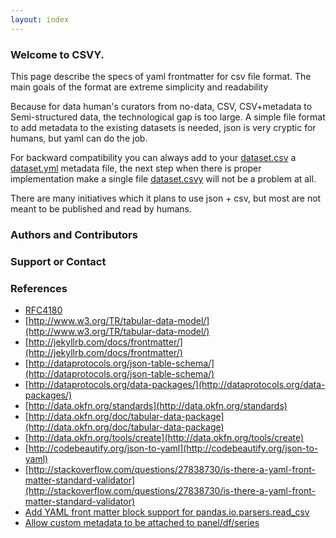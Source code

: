 ```yaml
---
layout: index
---
```


### Welcome to CSVY.
This page describe the specs of yaml frontmatter for csv file format.
The main goals of the format are extreme simplicity and readability 

Because for data human's curators from no-data, CSV, CSV+metadata to Semi-structured data, the technological gap is too large. A simple file format to add metadata to the existing datasets is needed, json is very cryptic for humans, but yaml can do the job.

For backward compatibility you can always add to your [dataset.csv](https://github.com/jrovegno/csvy/blob/master/data.csv) a [dataset.yml](https://raw.githubusercontent.com/jrovegno/csvy/master/data.yml) metadata file, the next step when there is proper implementation make a single file [dataset.csvy](https://raw.githubusercontent.com/jrovegno/csvy/master/data.csvy) will not be a problem at all.

There are many initiatives which it plans to use json + csv, but most are not meant to be published and read by humans.


### Authors and Contributors


### Support or Contact

### References

- [RFC4180](https://tools.ietf.org/html/rfc4180)
- [http://www.w3.org/TR/tabular-data-model/](http://www.w3.org/TR/tabular-data-model/)
- [http://jekyllrb.com/docs/frontmatter/](http://jekyllrb.com/docs/frontmatter/)
- [http://dataprotocols.org/json-table-schema/](http://dataprotocols.org/json-table-schema/)
- [http://dataprotocols.org/data-packages/](http://dataprotocols.org/data-packages/)
- [http://data.okfn.org/standards](http://data.okfn.org/standards)
- [http://data.okfn.org/doc/tabular-data-package](http://data.okfn.org/doc/tabular-data-package)
- [http://data.okfn.org/tools/create](http://data.okfn.org/tools/create)
- [http://codebeautify.org/json-to-yaml](http://codebeautify.org/json-to-yaml)
- [http://stackoverflow.com/questions/27838730/is-there-a-yaml-front-matter-standard-validator](http://stackoverflow.com/questions/27838730/is-there-a-yaml-front-matter-standard-validator)
- [Add YAML front matter block support for pandas.io.parsers.read_csv](https://github.com/pydata/pandas/issues/9613)
- [Allow custom metadata to be attached to panel/df/series](https://github.com/pydata/pandas/issues/2485)
